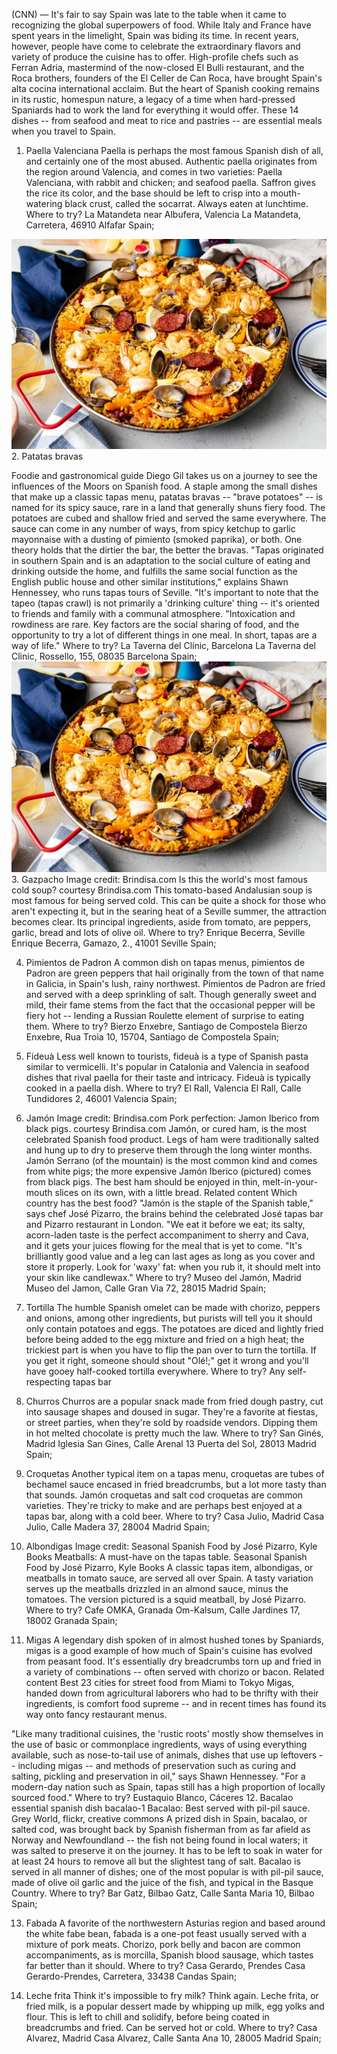 (CNN) — It's fair to say Spain was late to the table when it came to recognizing the global superpowers of food.
While Italy and France have spent years in the limelight, Spain was biding its time.
In recent years, however, people have come to celebrate the extraordinary flavors and variety of produce the cuisine has to offer.
High-profile chefs such as Ferran Adria, mastermind of the now-closed El Bulli restaurant, and the Roca brothers, founders of the El Celler de Can Roca, have brought Spain's alta cocina international acclaim.
But the heart of Spanish cooking remains in its rustic, homespun nature, a legacy of a time when hard-pressed Spaniards had to work the land for everything it would offer.
These 14 dishes -- from seafood and meat to rice and pastries -- are essential meals when you travel to Spain.
1. Paella Valenciana
Paella is perhaps the most famous Spanish dish of all, and certainly one of the most abused. Authentic paella originates from the region around Valencia, and comes in two varieties: Paella Valenciana, with rabbit and chicken; and seafood paella.
Saffron gives the rice its color, and the base should be left to crisp into a mouth-watering black crust, called the socarrat. Always eaten at lunchtime.
Where to try? La Matandeta near Albufera, Valencia
La Matandeta, Carretera, 46910 Alfafar Spain;

![Paella](paella-9174.jpg)
2. Patatas bravas

Foodie and gastronomical guide Diego Gil takes us on a journey to see the influences of the Moors on Spanish food.
A staple among the small dishes that make up a classic tapas menu, patatas bravas -- "brave potatoes" -- is named for its spicy sauce, rare in a land that generally shuns fiery food.
The potatoes are cubed and shallow fried and served the same everywhere. The sauce can come in any number of ways, from spicy ketchup to garlic mayonnaise with a dusting of pimiento (smoked paprika), or both.
One theory holds that the dirtier the bar, the better the bravas.
"Tapas originated in southern Spain and is an adaptation to the social culture of eating and drinking outside the home, and fulfills the same social function as the English public house and other similar institutions," explains Shawn Hennessey, who runs tapas tours of Seville.
"It's important to note that the tapeo (tapas crawl) is not primarily a 'drinking culture' thing -- it's oriented to friends and family with a communal atmosphere.
"Intoxication and rowdiness are rare. Key factors are the social sharing of food, and the opportunity to try a lot of different things in one meal. In short, tapas are a way of life."
Where to try? La Taverna del Clínic, Barcelona
La Taverna del Clinic, Rossello, 155, 08035 Barcelona Spain;
![Patatas bravas](paella-9174.jpg)
3. Gazpacho
Image credit: Brindisa.com
Is this the world's most famous cold soup?
courtesy Brindisa.com
This tomato-based Andalusian soup is most famous for being served cold. This can be quite a shock for those who aren't expecting it, but in the searing heat of a Seville summer, the attraction becomes clear.
Its principal ingredients, aside from tomato, are peppers, garlic, bread and lots of olive oil.
Where to try? Enrique Becerra, Seville
Enrique Becerra, Gamazo, 2., 41001 Seville Spain;

4. Pimientos de Padron
A common dish on tapas menus, pimientos de Padron are green peppers that hail originally from the town of that name in Galicia, in Spain's lush, rainy northwest.
Pimientos de Padron are fried and served with a deep sprinkling of salt. Though generally sweet and mild, their fame stems from the fact that the occasional pepper will be fiery hot -- lending a Russian Roulette element of surprise to eating them.
Where to try? Bierzo Enxebre, Santiago de Compostela
Bierzo Enxebre, Rua Troia 10, 15704, Santiago de Compostela Spain;

5. Fideuà
Less well known to tourists, fideuà is a type of Spanish pasta similar to vermicelli. It's popular in Catalonia and Valencia in seafood dishes that rival paella for their taste and intricacy.
Fideuà is typically cooked in a paella dish.
Where to try? El Rall, Valencia
El Rall, Calle Tundidores 2, 46001 Valencia Spain;

6. Jamón
Image credit: Brindisa.com
Pork perfection: Jamon Iberico from black pigs.
courtesy Brindisa.com
Jamón, or cured ham, is the most celebrated Spanish food product. Legs of ham were traditionally salted and hung up to dry to preserve them through the long winter months.
Jamón Serrano (of the mountain) is the most common kind and comes from white pigs; the more expensive Jamón Iberico (pictured) comes from black pigs.
The best ham should be enjoyed in thin, melt-in-your-mouth slices on its own, with a little bread.
Related content
Which country has the best food?
"Jamón is the staple of the Spanish table," says chef José Pizarro, the brains behind the celebrated José tapas bar and Pizarro restaurant in London.
"We eat it before we eat; its salty, acorn-laden taste is the perfect accompaniment to sherry and Cava, and it gets your juices flowing for the meal that is yet to come.
"It's brilliantly good value and a leg can last ages as long as you cover and store it properly. Look for 'waxy' fat: when you rub it, it should melt into your skin like candlewax."
Where to try? Museo del Jamón, Madrid
Museo del Jamon, Calle Gran Via 72, 28015 Madrid Spain;

7. Tortilla
The humble Spanish omelet can be made with chorizo, peppers and onions, among other ingredients, but purists will tell you it should only contain potatoes and eggs.
The potatoes are diced and lightly fried before being added to the egg mixture and fried on a high heat; the trickiest part is when you have to flip the pan over to turn the tortilla.
If you get it right, someone should shout "Olé!;" get it wrong and you'll have gooey half-cooked tortilla everywhere.
Where to try? Any self-respecting tapas bar
8. Churros
Churros are a popular snack made from fried dough pastry, cut into sausage shapes and doused in sugar. They're a favorite at fiestas, or street parties, when they're sold by roadside vendors. Dipping them in hot melted chocolate is pretty much the law.
Where to try? San Ginés, Madrid
Iglesia San Gines, Calle Arenal 13 Puerta del Sol, 28013 Madrid Spain;

9. Croquetas
Another typical item on a tapas menu, croquetas are tubes of bechamel sauce encased in fried breadcrumbs, but a lot more tasty than that sounds.
Jamón croquetas and salt cod croquetas are common varieties. They're tricky to make and are perhaps best enjoyed at a tapas bar, along with a cold beer.
Where to try? Casa Julio, Madrid
Casa Julio, Calle Madera 37, 28004 Madrid Spain;

10. Albondigas
Image credit: Seasonal Spanish Food by José Pizarro, Kyle Books
Meatballs: A must-have on the tapas table.
Seasonal Spanish Food by José Pizarro, Kyle Books
A classic tapas item, albondigas, or meatballs in tomato sauce, are served all over Spain.
A tasty variation serves up the meatballs drizzled in an almond sauce, minus the tomatoes. The version pictured is a squid meatball, by José Pizarro.
Where to try? Cafe OMKA, Granada
Om-Kalsum, Calle Jardines 17, 18002 Granada Spain;

11. Migas
A legendary dish spoken of in almost hushed tones by Spaniards, migas is a good example of how much of Spain's cuisine has evolved from peasant food.
It's essentially dry breadcrumbs torn up and fried in a variety of combinations -- often served with chorizo or bacon.
Related content
Best 23 cities for street food from Miami to Tokyo
Migas, handed down from agricultural laborers who had to be thrifty with their ingredients, is comfort food supreme -- and in recent times has found its way onto fancy restaurant menus.


"Like many traditional cuisines, the 'rustic roots' mostly show themselves in the use of basic or commonplace ingredients, ways of using everything available, such as nose-to-tail use of animals, dishes that use up leftovers -- including migas -- and methods of preservation such as curing and salting, pickling and preservation in oil," says Shawn Hennessey.
"For a modern-day nation such as Spain, tapas still has a high proportion of locally sourced food."
Where to try? Eustaquio Blanco, Cáceres
12. Bacalao
essential spanish dish bacalao-1
Bacalao: Best served with pil-pil sauce.
Grey World, flickr, creative commons
A prized dish in Spain, bacalao, or salted cod, was brought back by Spanish fisherman from as far afield as Norway and Newfoundland -- the fish not being found in local waters; it was salted to preserve it on the journey.
It has to be left to soak in water for at least 24 hours to remove all but the slightest tang of salt.
Bacalao is served in all manner of dishes; one of the most popular is with pil-pil sauce, made of olive oil garlic and the juice of the fish, and typical in the Basque Country.
Where to try? Bar Gatz, Bilbao
Gatz, Calle Santa Maria 10, Bilbao Spain;

13. Fabada
A favorite of the northwestern Asturias region and based around the white fabe bean, fabada is a one-pot feast usually served with a mixture of pork meats.
Chorizo, pork belly and bacon are common accompaniments, as is morcilla, Spanish blood sausage, which tastes far better than it should.
Where to try? Casa Gerardo, Prendes
Casa Gerardo-Prendes, Carretera, 33438 Candas Spain;

14. Leche frita
Think it's impossible to fry milk? Think again.
Leche frita, or fried milk, is a popular dessert made by whipping up milk, egg yolks and flour. This is left to chill and solidify, before being coated in breadcrumbs and fried.
Can be served hot or cold.
Where to try? Casa Alvarez, Madrid
Casa Alvarez, Calle Santa Ana 10, 28005 Madrid Spain;
